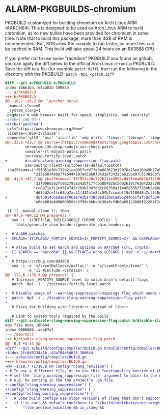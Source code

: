 # ALARM-PKGBUILDS-chromium
PKGBUILD customized for building chromium on Arch Linux ARM (AARCH64).
This is designed to be used on Arch Linux ARM to build chromium, as no new builds have been provided for chromium in some time.
Note that to build this package, more than 4GB of RAM is recommended. But, 8GB allow the compile to run faster, as more files can be cached in RAM.
This build will take about 24 hours on an RK3588 CPU.


If you prefer not to use some "raondom" PKGBUILD you found on github, you can apply the diff below to the official Arch Linux `chromium` PKGBUILD.
Save the diff to a file (for example `patch.diff`), then run the following in the directory with the PKGBUILD: `patch -Np1 <patch.diff`
```diff
diff --git a/PKGBUILD b/PKGBUILD
index 1b6b1ba..e4ca81b 100644
--- a/PKGBUILD
+++ b/PKGBUILD
@@ -10,7 +10,7 @@ _launcher_ver=8
 _manual_clone=0
 _system_clang=1
 pkgdesc="A web browser built for speed, simplicity, and security"
-arch=('x86_64')
+arch=('aarch64')
 url="https://www.chromium.org/Home"
 license=('BSD-3-Clause')
 depends=('gtk3' 'nss' 'alsa-lib' 'xdg-utils' 'libxss' 'libcups' 'libgcrypt'
@@ -33,6 +33,7 @@ source=(https://commondatastorage.googleapis.com/chromium-browser-official/chrom
         chromium-136-drop-nodejs-ver-check.patch
         compiler-rt-adjust-paths.patch
         increase-fortify-level.patch
+        disable-clang-warning-suppression-flag.patch
         use-oauth2-client-switches-as-default.patch)
 sha256sums=('f5f051a30c732b21ce9957cdd7fe0a083623e19078a15ee20d49b27a5cb857e6'
             '213e50f48b67feb4441078d50b0fd431df34323be15be97c55302d3fdac4483a'
@@ -41,6 +42,7 @@ sha256sums=('f5f051a30c732b21ce9957cdd7fe0a083623e19078a15ee20d49b27a5cb857e6'
             '32f0080282fc0b2795a342bf17fcb3db4028c5d02619c7e304222230ba99d5fe'
             'cc8a71a312e9314743c289b7b8fddcc80350a31445d335f726bb2e68edf916d1'
             'd634d2ce1fc63da7ac41f432b1e84c59b7cceabf19d510848a7cff40c8025342'
+            'd6f3914c6adadaf061e7e2b1430c96d32b0cad05244b5cfaf58cf5344006a169'
             'e6da901e4d0860058dc2f90c6bbcdc38a0cf4b0a69122000f62204f24fa7e374')
 
 if (( _manual_clone )); then
@@ -97,6 +99,12 @@ prepare() {
   sed -i 's/OFFICIAL_BUILD/GOOGLE_CHROME_BUILD/' \
     tools/generate_shim_headers/generate_shim_headers.py
 
+  # ALARM patches.
+  CFLAGS="${CFLAGS/_FORTIFY_SOURCE=3/_FORTIFY_SOURCE=2}" && CXXFLAGS="$CFLAGS"
+
+  # Allow build to set march and options on AArch64 (crc, crypto)
+  [[ $CARCH == "aarch64" ]] && CFLAGS=`echo $CFLAGS | sed -e 's/-march=armv8-a//'` && CXXFLAGS="$CFLAGS"
+
   # https://crbug.com/893950
   sed -i -e 's/\<xmlMalloc\>/malloc/' -e 's/\<xmlFree\>/free/' \
          -e '1i #include <cstdlib>' \
@@ -122,6 +130,9 @@ prepare() {
   # Increase _FORTIFY_SOURCE level to match Arch's default flags
   patch -Np1 -i ../increase-fortify-level.patch
 
+  # Disable usage of --warning-suppression-mappings flag which needs clang 20
+  patch -Np1 -i ../disable-clang-warning-suppression-flag.patch
+
   # Fixes for building with libstdc++ instead of libc++
 
   # Link to system tools required by the build
diff --git a/disable-clang-warning-suppression-flag.patch b/disable-clang-warning-suppression-flag.patch
new file mode 100644
index 0000000..aea87e3
--- /dev/null
+++ b/disable-clang-warning-suppression-flag.patch
@@ -0,0 +1,14 @@
+diff --git a/build/config/compiler/BUILD.gn b/build/config/compiler/BUILD.gn
+index 2fc8d8234a1b..83a704e54628 100644
+--- a/build/config/compiler/BUILD.gn
++++ b/build/config/compiler/BUILD.gn
+@@ -1718,7 +1718,8 @@ config("clang_revision") {
+ # To use a different file, or to use this functionality outside of chromium,
+ # set the `clang_warning_suppression_file` argument to point to the new file,
+ # e.g. by setting in the the project's .gn file.
+-config("clang_warning_suppression") {
++config("clang_warning_suppression") { }
++config("xclang_warning_suppression") {
+   # Some build configs use older versions of clang that don't support WSMs
+   if (!is_nacl && default_toolchain != "//build/toolchain/cros:target" &&
+       !llvm_android_mainline && is_clang &&

```

